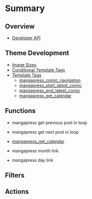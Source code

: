 # Summary

## Overview

* [Developer API](README.md)

## Theme Development

* [Image Sizes](//image-sizes.md)
* [Conditional Template Tags](/conditional-template-tags.md)
* [Template Tags](template-tags.md)
  * [mangapress\_comic\_navigation](/mangapress-comic-navigation.md)
  * [mangapress\_start\_latest\_comic](/mangapress-start-latest-comic.md)
  * [mangapress\_end\_latest\_comic](/mangapress-end-latest-comic.md)
  * [mangapress\_get\_calendar](//mangapress-get-calendar.md)

## Functions

* mangapress get previous post in loop
* mangapress get next post in loop
* [mangapress\_get\_calendar](https://www.gitbook.com/book/jesgs/manga-press-developer-api/edit#)

* mangapress month link

* mangapress day link

## Filters

## Actions




